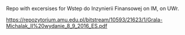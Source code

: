 Repo with excersises for Wstep do Inzynierii Finansowej on IM, on UWr.

https://repozytorium.amu.edu.pl/bitstream/10593/21623/1/Grala-Michalak_II%20wydanie_8_9_2016_ES.pdf
